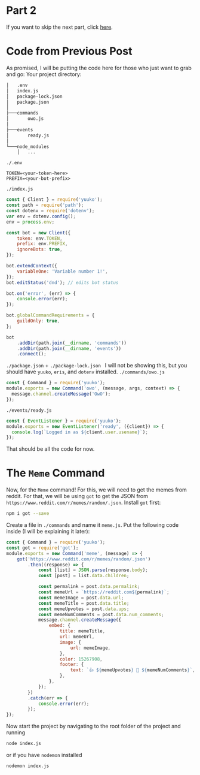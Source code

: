 # Part 2
If you want to skip the next part, click [here](#cmd).
# Code from Previous Post
As promised, I will be putting the code here for those who just want to grab and go:
Your project directory:
```bash
│   .env
│   index.js
│   package-lock.json
│   package.json
│
├───commands
│       owo.js
│
├───events
│       ready.js
│
└───node_modules
    │   ...
```
`./.env`
```
TOKEN=<your-token-here>
PREFIX=<your-bot-prefix>
```
`./index.js`
```js
const { Client } = require('yuuko');
const path = require('path');
const dotenv = require('dotenv');
var env = dotenv.config();
env = process.env;

const bot = new Client({
    token: env.TOKEN,
    prefix: env.PREFIX,
    ignoreBots: true,
});

bot.extendContext({
    variableOne: 'Variable number 1!',
});
bot.editStatus('dnd'); // edits bot status

bot.on('error', (err) => {
    console.error(err);
});

bot.globalCommandRequirements = {
    guildOnly: true,
};

bot
    .addDir(path.join(__dirname, 'commands'))
    .addDir(path.join(__dirname, 'events'))
    .connect();
```
`./package.json` + `./package-lock.json `
I will not be showing this, but you should have `yuuko`, `eris`, and `dotenv` installed.
`./commands/owo.js`
```js
const { Command } = require('yuuko');
module.exports = new Command('owo', (message, args, context) => {
  message.channel.createMessage('OwO');
});
```
`./events/ready.js`
```js
const { EventListener } = require('yuuko');
module.exports = new EventListener('ready', ({client}) => {
  console.log(`Logged in as ${client.user.usename}`);
});
```
That should be all the code for now.

# The `Meme` Command <a name="cmd"></a>
Now, for the `Meme` command! For this, we will need to get the memes from reddit. For that, we will be using `got` to get the JSON from `https://www.reddit.com/r/memes/random/.json`.
Install `got` first:
```bash
npm i got --save
```
Create a file in `./commands` and name it `meme.js`.
Put the following code inside (I will be explaining it later):
```js
const { Command } = require('yuuko');
const got = require('got');
module.exports = new Command('meme', (message) => {
	got('https://www.reddit.com/r/memes/random/.json')
		.then((response) => {
			const [list] = JSON.parse(response.body);
			const [post] = list.data.children;

			const permalink = post.data.permalink;
			const memeUrl = `https://reddit.com${permalink}`;
			const memeImage = post.data.url;
			const memeTitle = post.data.title;
			const memeUpvotes = post.data.ups;
			const memeNumComments = post.data.num_comments;
			message.channel.createMessage({
				embed: {
					title: memeTitle,
					url: memeUrl,
					image: {
						url: memeImage,
					},
					color: 15267908,
					footer: {
						text: `👍 ${memeUpvotes} 💬 ${memeNumComments}`,
					},
				},
			});
		})
		.catch(err => {
			console.error(err);
		});
});

```
Now start the project by navigating to the root folder of the project and running
```bash
node index.js
```
or if you have `nodemon` installed
```bash
nodemon index.js
```
